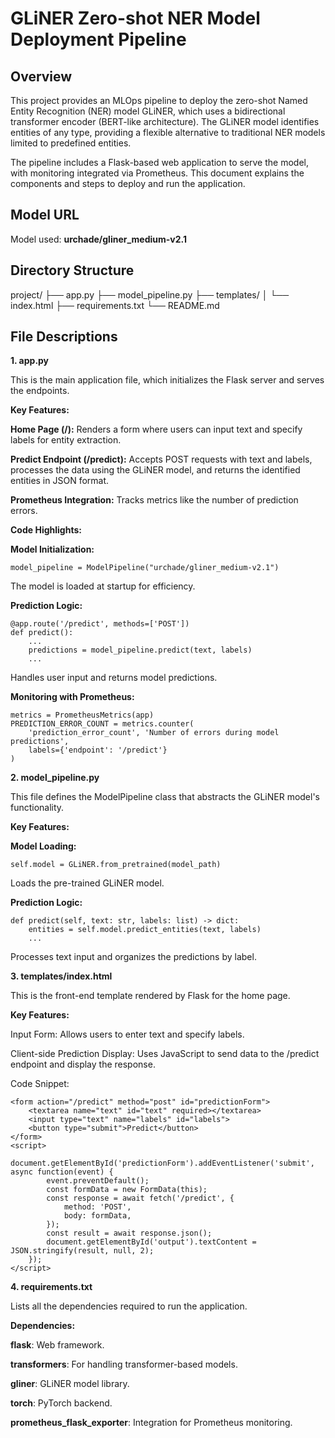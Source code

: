 # GLiNER Zero-shot NER Model Deployment Pipeline

## Overview

This project provides an MLOps pipeline to deploy the zero-shot Named Entity Recognition (NER) model GLiNER, which uses a bidirectional transformer encoder (BERT-like architecture). The GLiNER model identifies entities of any type, providing a flexible alternative to traditional NER models limited to predefined entities.

The pipeline includes a Flask-based web application to serve the model, with monitoring integrated via Prometheus. This document explains the components and steps to deploy and run the application.

## Model URL

Model used: **urchade/gliner_medium-v2.1**

## Directory Structure

project/
├── app.py
├── model_pipeline.py
├── templates/
│   └── index.html
├── requirements.txt
└── README.md

## File Descriptions
**1. app.py**

This is the main application file, which initializes the Flask server and serves the endpoints.

**Key Features:**

**Home Page (/):** Renders a form where users can input text and specify labels for entity extraction.

**Predict Endpoint (/predict):** Accepts POST requests with text and labels, processes the data using the GLiNER model, and returns the identified entities in JSON format.

**Prometheus Integration:** Tracks metrics like the number of prediction errors.

**Code Highlights:**

**Model Initialization:**
```
model_pipeline = ModelPipeline("urchade/gliner_medium-v2.1")
```
The model is loaded at startup for efficiency.

**Prediction Logic:**
```
@app.route('/predict', methods=['POST'])
def predict():
    ...
    predictions = model_pipeline.predict(text, labels)
    ...
```

Handles user input and returns model predictions.

**Monitoring with Prometheus:**

```
metrics = PrometheusMetrics(app)
PREDICTION_ERROR_COUNT = metrics.counter(
    'prediction_error_count', 'Number of errors during model predictions',
    labels={'endpoint': '/predict'}
)
```

**2. model_pipeline.py**

This file defines the ModelPipeline class that abstracts the GLiNER model's functionality.

**Key Features:**

**Model Loading:**

```
self.model = GLiNER.from_pretrained(model_path)
```

Loads the pre-trained GLiNER model.

**Prediction Logic:**

```
def predict(self, text: str, labels: list) -> dict:
    entities = self.model.predict_entities(text, labels)
    ...
```

Processes text input and organizes the predictions by label.

**3. templates/index.html**

This is the front-end template rendered by Flask for the home page.

**Key Features:**

Input Form: Allows users to enter text and specify labels.

Client-side Prediction Display: Uses JavaScript to send data to the /predict endpoint and display the response.

Code Snippet:
```
<form action="/predict" method="post" id="predictionForm">
    <textarea name="text" id="text" required></textarea>
    <input type="text" name="labels" id="labels">
    <button type="submit">Predict</button>
</form>
<script>
    document.getElementById('predictionForm').addEventListener('submit', async function(event) {
        event.preventDefault();
        const formData = new FormData(this);
        const response = await fetch('/predict', {
            method: 'POST',
            body: formData,
        });
        const result = await response.json();
        document.getElementById('output').textContent = JSON.stringify(result, null, 2);
    });
</script>
```

**4. requirements.txt**

Lists all the dependencies required to run the application.

**Dependencies:**

**flask**: Web framework.

**transformers**: For handling transformer-based models.

**gliner**: GLiNER model library.

**torch**: PyTorch backend.

**prometheus_flask_exporter**: Integration for Prometheus monitoring.


